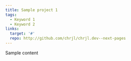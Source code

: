 ```yaml
---
title: Sample project 1
tags:
  - Keyword 1
  - Keyword 2
links:
  target: '#'
  repo: http://github.com/chrjl/chrjl.dev--next-pages
---
```


Sample content
